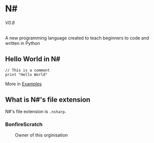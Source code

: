 # N#
###### V0.8
A new programming language created to teach beginners to code and written in Python

## Hello World in N#
```
// This is a comment
print "Hello World"
```
More in [Examples](/examples)

## What is N#'s file extension
N#'s file extension is `.nsharp`.

### BonfireScratch
&nbsp;&nbsp;&nbsp;&nbsp;&nbsp;&nbsp;&nbsp;&nbsp;Owner of this orginisation
